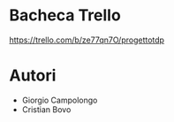 # Bacheca Trello
https://trello.com/b/ze77qn7O/progettotdp

# Autori
- Giorgio Campolongo
- Cristian Bovo
